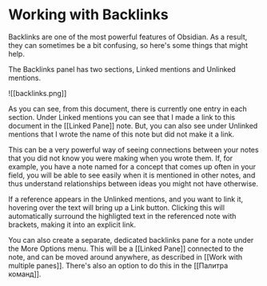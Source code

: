 # Working with Backlinks

Backlinks are one of the most powerful features of Obsidian. As a result, they can sometimes be a bit confusing, so here's some things that might help.

The Backlinks panel has two sections, Linked mentions and Unlinked mentions.

![[backlinks.png]]

As you can see, from this document, there is currently one entry in each section. Under Linked mentions you can see that I made a link to this document in the [[Linked Pane]] note. But, you can also see under Unlinked mentions that I wrote the name of this note but did not make it a link.

This can be a very powerful way of seeing connections between your notes that you did not know you were making when you wrote them. If, for example, you have a note named for a concept that comes up often in your field, you will be able to see easily when it is mentioned in other notes, and thus understand relationships between ideas you might not have otherwise.

If a reference appears in the Unlinked mentions, and you want to link it, hovering over the text will bring up a Link button. Clicking this will automatically surround the highligted text in the referenced note with brackets, making it into an explicit link.

You can also create a separate, dedicated backlinks pane for a note under the More Options menu. This will be a [[Linked Pane]] connected to the note, and can be moved around anywhere, as described in [[Work with multiple panes]]. There's also an option to do this in the [[Палитра команд]].
